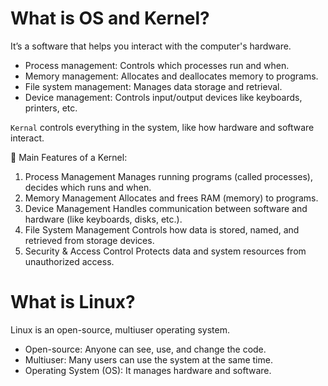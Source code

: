 # What is OS and Kernel?
It’s a software that helps you interact with the computer's hardware.
- Process management: Controls which processes run and when.
- Memory management: Allocates and deallocates memory to programs.
- File system management: Manages data storage and retrieval.
- Device management: Controls input/output devices like keyboards, printers, etc.

`Kernal` controls everything in the system, like how hardware and software interact.

🔧 Main Features of a Kernel:
1. Process Management
Manages running programs (called processes), decides which runs and when.
2. Memory Management
Allocates and frees RAM (memory) to programs.
3. Device Management
Handles communication between software and hardware (like keyboards, disks, etc.).
4. File System Management
Controls how data is stored, named, and retrieved from storage devices.
5. Security & Access Control
Protects data and system resources from unauthorized access.
# What is Linux?
Linux is an open-source, multiuser operating system.
- Open-source: Anyone can see, use, and change the code.
- Multiuser: Many users can use the system at the same time.
- Operating System (OS): It manages hardware and software.


